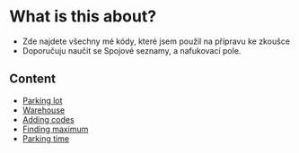 # What is this about?

- Zde najdete všechny mé kódy, které jsem použil na přípravu ke zkoušce
- Doporučuju naučit se Spojové seznamy, a nafukovací pole.

## Content

- [Parking lot][Parking]
- [Warehouse][Warehouse]
- [Adding codes][Codes]
- [Finding maximum][Max]
- [Parking time][ParkingTime]

[Parking]: https://github.com/mikesjak/FIT_CTU-PA1/tree/main/exams/Parking
[Warehouse]: https://github.com/mikesjak/FIT_CTU-PA1/tree/main/exams/Warehouse
[Codes]: https://github.com/mikesjak/FIT_CTU-PA1/tree/main/exams/Codes
[Max]: https://github.com/mikesjak/FIT_CTU-PA1/tree/main/exams/Max
[ParkingTime]: https://github.com/mikesjak/FIT_CTU-PA1/tree/main/exams/ParkingTime